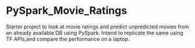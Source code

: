 # PySpark_Movie_Ratings
Starter project to look at movie ratings and predict unpredicted movies from an already available DB using PySpark. Intend to replicate the same using TF APIs,and compare the performance on a laptop.
